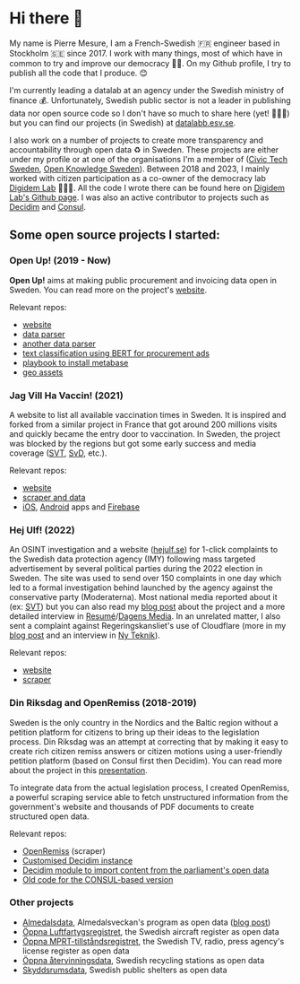 # Hi there 👋

My name is Pierre Mesure, I am a French-Swedish 🇫🇷 engineer based in Stockholm 🇸🇪 since 2017. I work with many things, most of which have in common to try and improve our democracy ✊🏼. On my Github profile, I try to publish all the code that I produce. 😊

I'm currently leading a datalab at an agency under the Swedish ministry of finance 💰. Unfortunately, Swedish public sector is not a leader in publishing data nor open source code so I don't have so much to share here (yet! 🙋🏻‍♂️) but you can find our projects (in Swedish) at [datalabb.esv.se](https://datalabb.esv.se).

I also work on a number of projects to create more transparency and accountability through open data ♻️ in Sweden. These projects are either under my profile or at one of the organisations I'm a member of ([Civic Tech Sweden](https://github.com/civictechsweden), [Open Knowledge Sweden](https://github.com/okfse)). Between 2018 and 2023, I mainly worked with citizen participation as a co-owner of the democracy lab [Digidem Lab](https://digidemlab.org) 🙋🏽‍♀️. All the code I wrote there can be found here on [Digidem Lab's Github page](https://github.com/digidemlab). I was also an active contributor to projects such as [Decidim](https://github.com/decidim) and [Consul](https://github.com/consuldemocracy).

## Some open source projects I started:

### Open Up! (2019 - Now)

**Open Up!** aims at making public procurement and invoicing data open in Sweden. You can read more on the project's [website](https://openup.okfn.se).

Relevant repos:
- [website](https://github.com/okfse/openup.okfn.se)
- [data parser](https://github.com/okfse/accounts-payable-converter)
- [another data parser](https://github.com/okfse/oppna-upphandlingsdata)
- [text classification using BERT for procurement ads](https://github.com/PierreMesure/cpv-classifier)
- [playbook to install metabase](https://github.com/okfse/metabase-ansible)
- [geo assets](https://github.com/okfse/sweden-geojson)

### Jag Vill Ha Vaccin! (2021)

A website to list all available vaccination times in Sweden. It is inspired and forked from a similar project in France that got around 200 millions visits and quickly became the entry door to vaccination. In Sweden, the project was blocked by the regions but got some early success and media coverage ([SVT](https://www.svt.se/nyheter/inrikes/han-listar-lediga-vaccintider), [SvD](https://www.svd.se/a/561W4E/privatsajt-visar-tusentals-svenska-vaccintider), etc.).

Relevant repos:
- [website](https://github.com/civictechsweden/JagVillHaVaccin-front)
- [scraper and data](https://github.com/civictechsweden/JagVillHaVaccin)
- [iOS](https://github.com/civictechsweden/JagVillHaVaccin-ios), [Android](https://github.com/civictechsweden/JagVillHaVaccin-android) apps and [Firebase](https://github.com/civictechsweden/jagvillhavaccin-firebase)

### Hej Ulf! (2022)

An OSINT investigation and a website ([hejulf.se](https://hejulf.se)) for 1-click complaints to the Swedish data protection agency (IMY) following mass targeted advertisement by several political parties during the 2022 election in Sweden. The site was used to send over 150 complaints in one day which led to a formal investigation behind launched by the agency against the conservative party (Moderaterna). Most national media reported about it (ex: [SVT](https://www.svt.se/kultur/myndighet-inleder-tillsyn-mot-moderaternas-videohalsningar)) but you can also read my [blog post](https://webperf.se/articles/hej-ulf/) about the project and a more detailed interview in [Resumé](https://www.resume.se/marknadsforing/strategi/moderaternas-sms-utskick-massanmals-efter-kampanj-kande-mig-krankt/)/[Dagens Media](https://www.dagensmedia.se/medier/digitalt/moderaternas-sms-utskick-massanmals-efter-kampanj-kande-mig-krankt/). In an unrelated matter, I also sent a complaint against Regeringskansliet's use of Cloudflare (more in my [blog post](https://webperf.se/articles/regeringskansliet-och-cloudflare/) and an interview in [Ny Teknik](https://www.nyteknik.se/it-sakerhet/regeringskansliet-skickar-personuppgifter-till-usa-nagonting-luktar-illa-har/2019905)).

Relevant repos:
- [website](https://github.com/PierreMesure/hejulf.se)
- [scraper](https://github.com/PierreMesure/hej-ulf)

### Din Riksdag and OpenRemiss (2018-2019)

Sweden is the only country in the Nordics and the Baltic region without a petition platform for citizens to bring up their ideas to the legislation process. Din Riksdag was an attempt at correcting that by making it easy to create rich citizen remiss answers or citizen motions using a user-friendly petition platform (based on Consul first then Decidim). You can read more about the project in this [presentation](https://drive.google.com/file/d/1A8PQHHKN7zD1QKqhRrlfm0TngH76rudM/view?usp=share_link).

To integrate data from the actual legislation process, I created OpenRemiss, a powerful scraping service able to fetch unstructured information from the government's website and thousands of PDF documents to create structured open data.

Relevant repos:
- [OpenRemiss](https://github.com/DinRiksdag/OpenRemiss) (scraper)
- [Customised Decidim instance](https://github.com/DinRiksdag/dinriksdag)
- [Decidim module to import content from the parliament's open data](https://github.com/DinRiksdag/decidim-module-riksdagen)
- [Old code for the CONSUL-based version](https://github.com/DinRiksdag/consul)

### Other projects

- [Almedalsdata](https://github.com/civictechsweden/almedalsdata), Almedalsveckan's program as open data ([blog post](https://medium.com/civictechsweden/almedalsdata-diving-into-the-data-of-the-worlds-biggest-political-festival-267eb6865860))
- [Öppna Luftfartygsregistret](https://github.com/civictechsweden/oppna-luftfartygsregistret), the Swedish aircraft register as open data
- [Öppna MPRT-tillståndsregistret](https://github.com/civictechsweden/mprt-tillstandsregister), the Swedish TV, radio, press agency's license register as open data
- [Öppna återvinningsdata](https://github.com/civictechsweden/oppna-atervinningsdata), Swedish recycling stations as open data
- [Skyddsrumsdata](https://github.com/PierreMesure/Skyddsrumsdata), Swedish public shelters as open data
